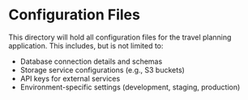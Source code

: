 # Configuration Files

This directory will hold all configuration files for the travel planning application. This includes, but is not limited to:

- Database connection details and schemas
- Storage service configurations (e.g., S3 buckets)
- API keys for external services
- Environment-specific settings (development, staging, production)

